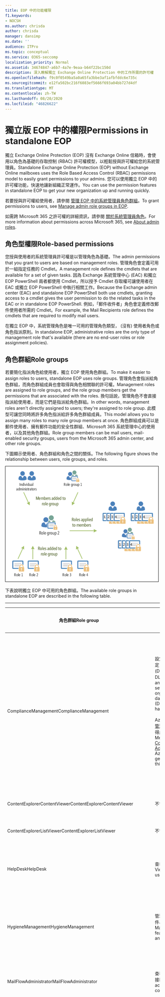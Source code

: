 ```yaml
---
title: EOP 中的功能權限
f1.keywords:
- NOCSH
ms.author: chrisda
author: chrisda
manager: dansimp
ms.date: ''
audience: ITPro
ms.topic: conceptual
ms.service: O365-seccomp
localization_priority: Normal
ms.assetid: 34674847-a6b7-4a7e-9eaa-b64f22bc150d
description: 深入瞭解獨立 Exchange Online Protection 中的工作所需的許可權
ms.openlocfilehash: f9c0f0549ba5a0a65fa3bbe3af1afbfddc6e735c
ms.sourcegitcommit: e12fa502bc216f6083ef5666f693a04bb727d4df
ms.translationtype: MT
ms.contentlocale: zh-TW
ms.lasthandoff: 08/20/2020
ms.locfileid: "46826622"
---
```

# <a name="permissions-in-standalone-eop"></a><span data-ttu-id="5844b-103">獨立版 EOP 中的權限</span><span class="sxs-lookup"><span data-stu-id="5844b-103">Permissions in standalone EOP</span></span>

<span data-ttu-id="5844b-104">獨立 Exchange Online Protection (EOP) 沒有 Exchange Online 信箱時，會使用以角色為基礎的存取控制 (RBAC) 許可權模型，以輕鬆授與許可權給您的系統管理員。</span><span class="sxs-lookup"><span data-stu-id="5844b-104">Standalone Exchange Online Protection (EOP) without Exchange Online mailboxes uses the Role Based Access Control (RBAC) permissions model to easily grant permissions to your admins.</span></span> <span data-ttu-id="5844b-105">您可以使用獨立 EOP 中的許可權功能，快速地讓新組織正常運作。</span><span class="sxs-lookup"><span data-stu-id="5844b-105">You can use the permission features in standalone EOP to get your new organization up and running quickly.</span></span>

<span data-ttu-id="5844b-106">若要授與許可權給使用者，請參閱 [管理 EOP 中的系統管理員角色群組](manage-admin-role-group-permissions-in-eop.md)。</span><span class="sxs-lookup"><span data-stu-id="5844b-106">To grant permissions to users, see [Manage admin role groups in EOP](manage-admin-role-group-permissions-in-eop.md).</span></span>

<span data-ttu-id="5844b-107">如需跨 Microsoft 365 之許可權的詳細資訊，請參閱 [關於系統管理員角色](https://docs.microsoft.com/microsoft-365/admin/add-users/about-admin-roles)。</span><span class="sxs-lookup"><span data-stu-id="5844b-107">For more information about permissions across Microsoft 365, see [About admin roles](https://docs.microsoft.com/microsoft-365/admin/add-users/about-admin-roles).</span></span>

## <a name="role-based-permissions"></a><span data-ttu-id="5844b-108">角色型權限</span><span class="sxs-lookup"><span data-stu-id="5844b-108">Role-based permissions</span></span>

<span data-ttu-id="5844b-109">您授與使用者的系統管理員許可權是以管理角色為基礎。</span><span class="sxs-lookup"><span data-stu-id="5844b-109">The admin permissions that you grant to users are based on management roles.</span></span> <span data-ttu-id="5844b-110">管理角色會定義可用於一組指定任務的 Cmdlet。</span><span class="sxs-lookup"><span data-stu-id="5844b-110">A management role defines the cmdlets that are available for a set of given tasks.</span></span> <span data-ttu-id="5844b-111">因為 Exchange 系統管理中心 (EAC) 和獨立 EOP PowerShell 兩者都使用 Cmdlet，所以授予 Cmdlet 存取權可讓使用者在 EAC 或獨立 EOP PowerShell 中執行相關工作。</span><span class="sxs-lookup"><span data-stu-id="5844b-111">Because the Exchange admin center (EAC) and standalone EOP PowerShell both use cmdlets, granting access to a cmdlet gives the user permission to do the related tasks in the EAC or in standalone EOP PowerShell.</span></span> <span data-ttu-id="5844b-112">例如，「郵件收件者」角色會定義修改郵件使用者所需的 Cmdlet。</span><span class="sxs-lookup"><span data-stu-id="5844b-112">For example, the Mail Recipients role defines the cmdlets that are required to modify mail users.</span></span>

<span data-ttu-id="5844b-113">在獨立 EOP 中，系統管理角色是唯一可用的管理角色類型， (沒有) 使用者角色或角色指派原則。</span><span class="sxs-lookup"><span data-stu-id="5844b-113">In standalone EOP, administrative roles are the only type of management role that's available (there are no end-user roles or role assignment policies).</span></span>

## <a name="role-groups"></a><span data-ttu-id="5844b-114">角色群組</span><span class="sxs-lookup"><span data-stu-id="5844b-114">Role groups</span></span>

<span data-ttu-id="5844b-115">若要簡化指派角色給使用者，獨立 EOP 使用角色群組。</span><span class="sxs-lookup"><span data-stu-id="5844b-115">To make it easier to assign roles to users, standalone EOP uses role groups.</span></span> <span data-ttu-id="5844b-116">管理角色會指派給角色群組，而角色群組成員也會取得與角色相關聯的許可權。</span><span class="sxs-lookup"><span data-stu-id="5844b-116">Management roles are assigned to role groups, and the role group members get the permissions that are associated with the roles.</span></span> <span data-ttu-id="5844b-117">換句話說，管理角色不會直接指派給使用者，而是它們是指派給角色群組。</span><span class="sxs-lookup"><span data-stu-id="5844b-117">In other words, management roles aren't directly assigned to users; they're assigned to role group.</span></span> <span data-ttu-id="5844b-118">此模型可讓您同時將許多角色指派給許多角色群組成員。</span><span class="sxs-lookup"><span data-stu-id="5844b-118">This model allows you to assign many roles to many role group members at once.</span></span> <span data-ttu-id="5844b-119">角色群組成員可以是郵件使用者、擁有郵件功能的安全性群組、Microsoft 365 系統管理中心的使用者，以及其他角色群組。</span><span class="sxs-lookup"><span data-stu-id="5844b-119">Role group members can be mail users, mail-enabled security groups, users from the Microsoft 365 admin center, and other role groups.</span></span>

<span data-ttu-id="5844b-120">下圖顯示使用者、角色群組和角色之間的關係。</span><span class="sxs-lookup"><span data-stu-id="5844b-120">The following figure shows the relationship between users, role groups, and roles.</span></span>

![角色、角色群組和成員關係](../../media/ITPro_Security_RBAC_EXO_SimplifiedRoleGroupRelationship.png)

<span data-ttu-id="5844b-122">下表說明獨立 EOP 中可用的角色群組。</span><span class="sxs-lookup"><span data-stu-id="5844b-122">The available role groups in standalone EOP are described in the following table.</span></span>

****

|<span data-ttu-id="5844b-123">角色群組</span><span class="sxs-lookup"><span data-stu-id="5844b-123">Role group</span></span>|<span data-ttu-id="5844b-124">描述</span><span class="sxs-lookup"><span data-stu-id="5844b-124">Description</span></span>|<span data-ttu-id="5844b-125">已指派預設角色</span><span class="sxs-lookup"><span data-stu-id="5844b-125">Default roles assigned</span></span>|
|---|---|---|
|<span data-ttu-id="5844b-126">ComplianceManagement</span><span class="sxs-lookup"><span data-stu-id="5844b-126">ComplianceManagement</span></span>|<span data-ttu-id="5844b-127">設定及管理組織內的規範設定，包括資料遺失防護 (DLP) （如果您的訂閱具有 DLP 功能）。</span><span class="sxs-lookup"><span data-stu-id="5844b-127">Configure and manage compliance settings within the organization, including data loss prevention (DLP) if your subscription has DLP capabilities.</span></span> <br/><br/> <span data-ttu-id="5844b-128">Azure AD 中的 [合規性系統管理員](https://docs.microsoft.com/azure/active-directory/users-groups-roles/directory-assign-admin-roles#compliance-administrator) 角色成員會自動取得此角色群組的許可權。</span><span class="sxs-lookup"><span data-stu-id="5844b-128">Members of the [Compliance Administrator](https://docs.microsoft.com/azure/active-directory/users-groups-roles/directory-assign-admin-roles#compliance-administrator) role in Azure AD automatically get the permissions of this role group.</span></span>|<span data-ttu-id="5844b-129">稽核記錄</span><span class="sxs-lookup"><span data-stu-id="5844b-129">Audit Logs</span></span> <br/><br/> <span data-ttu-id="5844b-130">合規性管理</span><span class="sxs-lookup"><span data-stu-id="5844b-130">Compliance Administration</span></span> <br/><br/> <span data-ttu-id="5844b-131">資訊版權管理</span><span class="sxs-lookup"><span data-stu-id="5844b-131">Information Rights Management</span></span> <br/><br/> <span data-ttu-id="5844b-132">保留管理</span><span class="sxs-lookup"><span data-stu-id="5844b-132">Retention Management</span></span> <br/><br/> <span data-ttu-id="5844b-133">僅限檢視稽核記錄</span><span class="sxs-lookup"><span data-stu-id="5844b-133">View-Only Audit Logs</span></span> <br/><br/> <span data-ttu-id="5844b-134">僅限檢視組態</span><span class="sxs-lookup"><span data-stu-id="5844b-134">View-Only Configuration</span></span> <br/><br/> <span data-ttu-id="5844b-135">僅限檢視收件者</span><span class="sxs-lookup"><span data-stu-id="5844b-135">View-Only Recipients</span></span>|
|<span data-ttu-id="5844b-136">ContentExplorerContentViewer</span><span class="sxs-lookup"><span data-stu-id="5844b-136">ContentExplorerContentViewer</span></span>|<span data-ttu-id="5844b-137">不會使用。</span><span class="sxs-lookup"><span data-stu-id="5844b-137">Not used.</span></span>|<span data-ttu-id="5844b-138">資料分類內容檢視器</span><span class="sxs-lookup"><span data-stu-id="5844b-138">Data Classification Content Viewer</span></span>|
|<span data-ttu-id="5844b-139">ContentExplorerListViewer</span><span class="sxs-lookup"><span data-stu-id="5844b-139">ContentExplorerListViewer</span></span>|<span data-ttu-id="5844b-140">不會使用。</span><span class="sxs-lookup"><span data-stu-id="5844b-140">Not used.</span></span>|<span data-ttu-id="5844b-141">資料分類清單檢視器</span><span class="sxs-lookup"><span data-stu-id="5844b-141">Data Classification List Viewer</span></span>|
|<span data-ttu-id="5844b-142">HelpDesk</span><span class="sxs-lookup"><span data-stu-id="5844b-142">HelpDesk</span></span>|<span data-ttu-id="5844b-143">查看和管理郵件使用者。</span><span class="sxs-lookup"><span data-stu-id="5844b-143">View and manage mail users.</span></span>|<span data-ttu-id="5844b-144">重設密碼</span><span class="sxs-lookup"><span data-stu-id="5844b-144">Reset Password</span></span> <br/><br/> <span data-ttu-id="5844b-145">使用者選項</span><span class="sxs-lookup"><span data-stu-id="5844b-145">User Options</span></span> <br/><br/> <span data-ttu-id="5844b-146">僅限檢視收件者</span><span class="sxs-lookup"><span data-stu-id="5844b-146">View-Only Recipients</span></span>|
|<span data-ttu-id="5844b-147">HygieneManagement</span><span class="sxs-lookup"><span data-stu-id="5844b-147">HygieneManagement</span></span>|<span data-ttu-id="5844b-148">管理保護功能 (反垃圾郵件、反惡意程式碼等 ) 。</span><span class="sxs-lookup"><span data-stu-id="5844b-148">Manage protection features (anti-spam, anti-malware, etc.).</span></span>|<span data-ttu-id="5844b-149">傳輸衛生</span><span class="sxs-lookup"><span data-stu-id="5844b-149">Transport Hygiene</span></span> <br/><br/> <span data-ttu-id="5844b-150">僅限檢視組態</span><span class="sxs-lookup"><span data-stu-id="5844b-150">View-Only Configuration</span></span> <br/><br/> <span data-ttu-id="5844b-151">僅限檢視收件者</span><span class="sxs-lookup"><span data-stu-id="5844b-151">View-Only Recipients</span></span>|
|<span data-ttu-id="5844b-152">MailFlowAdministrator</span><span class="sxs-lookup"><span data-stu-id="5844b-152">MailFlowAdministrator</span></span>|<span data-ttu-id="5844b-153">查看及管理公認的網域和連接器</span><span class="sxs-lookup"><span data-stu-id="5844b-153">View and manage accepted domains and connectors</span></span>|<span data-ttu-id="5844b-154">遠端和公認的網域</span><span class="sxs-lookup"><span data-stu-id="5844b-154">Remote and Accepted Domains</span></span> <br/><br/> <span data-ttu-id="5844b-155">僅限檢視收件者</span><span class="sxs-lookup"><span data-stu-id="5844b-155">View-Only Recipients</span></span>|
|<span data-ttu-id="5844b-156">OrganizationManagement</span><span class="sxs-lookup"><span data-stu-id="5844b-156">OrganizationManagement</span></span>|<span data-ttu-id="5844b-157">整個組織的系統管理員存取權，以及執行幾乎任何工作的功能。</span><span class="sxs-lookup"><span data-stu-id="5844b-157">Admin access to the entire organization and the ability to perform almost any task.</span></span> <br/><br/> <span data-ttu-id="5844b-158">Azure AD 中 [全域系統管理員](https://docs.microsoft.com/azure/active-directory/users-groups-roles/directory-assign-admin-roles#global-administrator--company-administrator) 角色的成員會自動取得此角色群組的許可權。</span><span class="sxs-lookup"><span data-stu-id="5844b-158">Members of the [Global Administrator](https://docs.microsoft.com/azure/active-directory/users-groups-roles/directory-assign-admin-roles#global-administrator--company-administrator) role in Azure AD automatically get the permissions of this role group.</span></span> <br/><br/> <span data-ttu-id="5844b-159">**重要**：由於 OrganizationManagement 角色群組是功能強大的角色，因此只有執行組織層級管理工作的使用者才應成為這個角色群組的成員。</span><span class="sxs-lookup"><span data-stu-id="5844b-159">**Important**: Because the OrganizationManagement role group is a powerful role, only users that perform organizational-level administrative tasks should be members of this role group.</span></span>|<span data-ttu-id="5844b-160">軟體</span><span class="sxs-lookup"><span data-stu-id="5844b-160">AntiMalware</span></span> <br/><br/> <span data-ttu-id="5844b-161">反垃圾郵件</span><span class="sxs-lookup"><span data-stu-id="5844b-161">AntiSpam</span></span> <br/><br/> <span data-ttu-id="5844b-162">稽核記錄</span><span class="sxs-lookup"><span data-stu-id="5844b-162">Audit Logs</span></span> <br/><br/> <span data-ttu-id="5844b-163">合規性系統管理員</span><span class="sxs-lookup"><span data-stu-id="5844b-163">Compliance Administrator</span></span> <br/><br/> <span data-ttu-id="5844b-164">動態通訊群組</span><span class="sxs-lookup"><span data-stu-id="5844b-164">Distribution Groups</span></span> <br/><br/> <span data-ttu-id="5844b-165">資訊版權管理</span><span class="sxs-lookup"><span data-stu-id="5844b-165">Information Rights Management</span></span> <br/><br/> <span data-ttu-id="5844b-166">建立郵件收件者</span><span class="sxs-lookup"><span data-stu-id="5844b-166">Mail Recipient Creation</span></span> <br/><br/> <span data-ttu-id="5844b-167">郵件收件者</span><span class="sxs-lookup"><span data-stu-id="5844b-167">Mail Recipients</span></span> <br/><br/> <span data-ttu-id="5844b-168">郵件追蹤</span><span class="sxs-lookup"><span data-stu-id="5844b-168">Message Tracking</span></span> <br/><br/> <span data-ttu-id="5844b-169">移轉</span><span class="sxs-lookup"><span data-stu-id="5844b-169">Migration</span></span> <br/><br/> <span data-ttu-id="5844b-170">組織用戶端存取</span><span class="sxs-lookup"><span data-stu-id="5844b-170">Organization Client Access</span></span> <br/><br/> <span data-ttu-id="5844b-171">組織組態</span><span class="sxs-lookup"><span data-stu-id="5844b-171">Organization Configuration</span></span> <br/><br/> <span data-ttu-id="5844b-172">組織傳輸設定</span><span class="sxs-lookup"><span data-stu-id="5844b-172">Organization Transport Settings</span></span> <br/><br/> <span data-ttu-id="5844b-173">隔離</span><span class="sxs-lookup"><span data-stu-id="5844b-173">Quarantine</span></span> <br/><br/> <span data-ttu-id="5844b-174">收件者原則</span><span class="sxs-lookup"><span data-stu-id="5844b-174">Recipient Policies</span></span> <br/><br/> <span data-ttu-id="5844b-175">遠端和公認的網域</span><span class="sxs-lookup"><span data-stu-id="5844b-175">Remote and Accepted Domains</span></span> <br/><br/> <span data-ttu-id="5844b-176">重設密碼</span><span class="sxs-lookup"><span data-stu-id="5844b-176">Reset Password</span></span> <br/><br/> <span data-ttu-id="5844b-177">保留管理</span><span class="sxs-lookup"><span data-stu-id="5844b-177">Retention Management</span></span> <br/><br/> <span data-ttu-id="5844b-178">角色管理</span><span class="sxs-lookup"><span data-stu-id="5844b-178">Role Management</span></span> <br/><br/> <span data-ttu-id="5844b-179">安全性系統管理員</span><span class="sxs-lookup"><span data-stu-id="5844b-179">Security Administrator</span></span> <br/><br/> <span data-ttu-id="5844b-180">安全性群組建立和成員資格</span><span class="sxs-lookup"><span data-stu-id="5844b-180">Security Group Creation and Membership</span></span> <br/><br/> <span data-ttu-id="5844b-181">安全性讀取者</span><span class="sxs-lookup"><span data-stu-id="5844b-181">Security Reader</span></span> <br/><br/> <span data-ttu-id="5844b-182">敏感度標籤系統管理員</span><span class="sxs-lookup"><span data-stu-id="5844b-182">Sensitivity Label Administrator</span></span> <br/><br/> <span data-ttu-id="5844b-183">監督</span><span class="sxs-lookup"><span data-stu-id="5844b-183">Supervision</span></span> <br/><br/> <span data-ttu-id="5844b-184">傳輸衛生</span><span class="sxs-lookup"><span data-stu-id="5844b-184">Transport Hygiene</span></span> <br/><br/> <span data-ttu-id="5844b-185">傳輸規則</span><span class="sxs-lookup"><span data-stu-id="5844b-185">Transport Rules</span></span> <br/><br/> <span data-ttu-id="5844b-186">使用者選項</span><span class="sxs-lookup"><span data-stu-id="5844b-186">User Options</span></span> <br/><br/> <span data-ttu-id="5844b-187">View-Only 反惡意程式碼</span><span class="sxs-lookup"><span data-stu-id="5844b-187">View-Only AntiMalware</span></span> <br/><br/> <span data-ttu-id="5844b-188">View-Only 反垃圾郵件</span><span class="sxs-lookup"><span data-stu-id="5844b-188">View-Only AntiSpam</span></span> <br/><br/> <span data-ttu-id="5844b-189">僅限檢視稽核記錄</span><span class="sxs-lookup"><span data-stu-id="5844b-189">View-Only Audit Logs</span></span> <br/><br/> <span data-ttu-id="5844b-190">僅限檢視組態</span><span class="sxs-lookup"><span data-stu-id="5844b-190">View-Only Configuration</span></span> <br/><br/> <span data-ttu-id="5844b-191">View-Only 隔離</span><span class="sxs-lookup"><span data-stu-id="5844b-191">View-Only Quarantine</span></span> <br/><br/> <span data-ttu-id="5844b-192">僅限檢視收件者</span><span class="sxs-lookup"><span data-stu-id="5844b-192">View-Only Recipients</span></span> <br/><br/> <span data-ttu-id="5844b-193">View-Only 威脅情報</span><span class="sxs-lookup"><span data-stu-id="5844b-193">View-Only Threat Intelligence</span></span>|
|<span data-ttu-id="5844b-194">QuarantineAdministrator</span><span class="sxs-lookup"><span data-stu-id="5844b-194">QuarantineAdministrator</span></span>|<span data-ttu-id="5844b-195">管理所有收件者的隔離郵件。</span><span class="sxs-lookup"><span data-stu-id="5844b-195">Manage quarantined messages for all recipients.</span></span>|<span data-ttu-id="5844b-196">隔離</span><span class="sxs-lookup"><span data-stu-id="5844b-196">Quarantine</span></span>|
|<span data-ttu-id="5844b-197">RecipientManagement</span><span class="sxs-lookup"><span data-stu-id="5844b-197">RecipientManagement</span></span>|<span data-ttu-id="5844b-198">建立、管理及移除組織中的收件者物件。</span><span class="sxs-lookup"><span data-stu-id="5844b-198">Create, manage, and remove recipient objects in the organization.</span></span>|<span data-ttu-id="5844b-199">動態通訊群組</span><span class="sxs-lookup"><span data-stu-id="5844b-199">Distribution Groups</span></span> <br/><br/> <span data-ttu-id="5844b-200">建立郵件收件者</span><span class="sxs-lookup"><span data-stu-id="5844b-200">Mail Recipient Creation</span></span> <br/><br/> <span data-ttu-id="5844b-201">郵件收件者</span><span class="sxs-lookup"><span data-stu-id="5844b-201">Mail Recipients</span></span> <br/><br/> <span data-ttu-id="5844b-202">郵件追蹤</span><span class="sxs-lookup"><span data-stu-id="5844b-202">Message Tracking</span></span> <br/><br/> <span data-ttu-id="5844b-203">移轉</span><span class="sxs-lookup"><span data-stu-id="5844b-203">Migration</span></span> <br/><br/> <span data-ttu-id="5844b-204">收件者原則</span><span class="sxs-lookup"><span data-stu-id="5844b-204">Recipient Policies</span></span> <br/><br/> <span data-ttu-id="5844b-205">重設密碼</span><span class="sxs-lookup"><span data-stu-id="5844b-205">Reset Password</span></span>|
|<span data-ttu-id="5844b-206">RecordsManagement</span><span class="sxs-lookup"><span data-stu-id="5844b-206">RecordsManagement</span></span>|<span data-ttu-id="5844b-207">設定符合性功能，例如保留原則標記、郵件分類和郵件流程規則 (也稱為傳輸規則) 。</span><span class="sxs-lookup"><span data-stu-id="5844b-207">Configure compliance features, such as retention policy tags, message classifications, and mail flow rules (also known as transport rules).</span></span>|<span data-ttu-id="5844b-208">郵件追蹤</span><span class="sxs-lookup"><span data-stu-id="5844b-208">Message Tracking</span></span> <br/><br/> <span data-ttu-id="5844b-209">保留管理</span><span class="sxs-lookup"><span data-stu-id="5844b-209">Retention Management</span></span> <br/><br/> <span data-ttu-id="5844b-210">傳輸規則</span><span class="sxs-lookup"><span data-stu-id="5844b-210">Transport Rules</span></span>|
|<span data-ttu-id="5844b-211">SecurityAdministrator</span><span class="sxs-lookup"><span data-stu-id="5844b-211">SecurityAdministrator</span></span>|<span data-ttu-id="5844b-212">設定組織中的所有保護方面 (反垃圾郵件、反惡意程式碼、反欺騙、隔離等等 ) 。</span><span class="sxs-lookup"><span data-stu-id="5844b-212">Configure all aspects of protection in the organization (anti-spam, anti-malware, anti-spoofing, quarantine, etc.).</span></span> <br/><br/> <span data-ttu-id="5844b-213">Azure AD 中的 [安全性系統管理員](https://docs.microsoft.com/azure/active-directory/users-groups-roles/directory-assign-admin-roles#security-administrator) 角色成員會自動取得此角色群組的許可權。</span><span class="sxs-lookup"><span data-stu-id="5844b-213">Members of the [Security Administrator](https://docs.microsoft.com/azure/active-directory/users-groups-roles/directory-assign-admin-roles#security-administrator) role in Azure AD automatically get the permissions of this role group.</span></span>|<span data-ttu-id="5844b-214">軟體</span><span class="sxs-lookup"><span data-stu-id="5844b-214">AntiMalware</span></span> <br/><br/> <span data-ttu-id="5844b-215">反垃圾郵件</span><span class="sxs-lookup"><span data-stu-id="5844b-215">AntiSpam</span></span> <br/><br/> <span data-ttu-id="5844b-216">稽核記錄</span><span class="sxs-lookup"><span data-stu-id="5844b-216">Audit Logs</span></span> <br/><br/> <span data-ttu-id="5844b-217">隔離</span><span class="sxs-lookup"><span data-stu-id="5844b-217">Quarantine</span></span> <br/><br/> <span data-ttu-id="5844b-218">安全性系統管理員</span><span class="sxs-lookup"><span data-stu-id="5844b-218">Security Administrator</span></span> <br/><br/> <span data-ttu-id="5844b-219">敏感度標籤系統管理員</span><span class="sxs-lookup"><span data-stu-id="5844b-219">Sensitivity Label Administrator</span></span> <br/><br/> <span data-ttu-id="5844b-220">View-Only 反惡意程式碼</span><span class="sxs-lookup"><span data-stu-id="5844b-220">View-Only AntiMalware</span></span> <br/><br/> <span data-ttu-id="5844b-221">View-Only 反垃圾郵件</span><span class="sxs-lookup"><span data-stu-id="5844b-221">View-Only AntiSpam</span></span> <br/><br/> <span data-ttu-id="5844b-222">僅限檢視稽核記錄</span><span class="sxs-lookup"><span data-stu-id="5844b-222">View-Only Audit Logs</span></span> <br/><br/> <span data-ttu-id="5844b-223">View-Only 隔離</span><span class="sxs-lookup"><span data-stu-id="5844b-223">View-Only Quarantine</span></span> <br/><br/> <span data-ttu-id="5844b-224">View-Only 威脅情報</span><span class="sxs-lookup"><span data-stu-id="5844b-224">View-Only Threat Intelligence</span></span>|
|<span data-ttu-id="5844b-225">SecurityReader</span><span class="sxs-lookup"><span data-stu-id="5844b-225">SecurityReader</span></span>|<span data-ttu-id="5844b-226">僅可供查看組織中的所有保護方面 (反垃圾郵件、反惡意程式碼、反欺騙、隔離等 ) 的存取權。</span><span class="sxs-lookup"><span data-stu-id="5844b-226">View-only access to all aspects of protection in the organization (anti-spam, anti-malware, anti-spoofing, quarantine, etc.).</span></span> <br/><br/> <span data-ttu-id="5844b-227">Azure AD 中的 [安全性讀者](https://docs.microsoft.com/azure/active-directory/users-groups-roles/directory-assign-admin-roles#security-reader) 角色成員會自動取得此角色群組的許可權。</span><span class="sxs-lookup"><span data-stu-id="5844b-227">Members of the [Security Reader](https://docs.microsoft.com/azure/active-directory/users-groups-roles/directory-assign-admin-roles#security-reader) role in Azure AD automatically get the permissions of this role group.</span></span>|<span data-ttu-id="5844b-228">安全性讀取者</span><span class="sxs-lookup"><span data-stu-id="5844b-228">Security Reader</span></span> <br/><br/> <span data-ttu-id="5844b-229">View-Only 反惡意程式碼</span><span class="sxs-lookup"><span data-stu-id="5844b-229">View-Only AntiMalware</span></span> <br/><br/> <span data-ttu-id="5844b-230">View-Only 反垃圾郵件</span><span class="sxs-lookup"><span data-stu-id="5844b-230">View-Only AntiSpam</span></span> <br/><br/> <span data-ttu-id="5844b-231">View-Only 隔離</span><span class="sxs-lookup"><span data-stu-id="5844b-231">View-Only Quarantine</span></span> <br/><br/> <span data-ttu-id="5844b-232">View-Only 威脅情報</span><span class="sxs-lookup"><span data-stu-id="5844b-232">View-Only Threat Intelligence</span></span>|
|<span data-ttu-id="5844b-233">TenantAdmins</span><span class="sxs-lookup"><span data-stu-id="5844b-233">TenantAdmins</span></span>|<span data-ttu-id="5844b-234">這個角色群組中的成員資格能跨服務同步，且為集中管理的。</span><span class="sxs-lookup"><span data-stu-id="5844b-234">Membership in this role group is synchronized across services and managed centrally.</span></span> <span data-ttu-id="5844b-235">根據預設，此角色群組不會被指派任何角色。</span><span class="sxs-lookup"><span data-stu-id="5844b-235">By default, this role group is not assigned any roles.</span></span> <span data-ttu-id="5844b-236">不過，它會是「組織管理」角色群組的成員，並會繼承這些許可權。</span><span class="sxs-lookup"><span data-stu-id="5844b-236">However, it will be a member of the Organization Management role group and will inherit those permissions.</span></span>|<span data-ttu-id="5844b-237">無</span><span class="sxs-lookup"><span data-stu-id="5844b-237">none</span></span>|
|<span data-ttu-id="5844b-238">ViewOnlyOrganizationManagement</span><span class="sxs-lookup"><span data-stu-id="5844b-238">ViewOnlyOrganizationManagement</span></span>|<span data-ttu-id="5844b-239">查看組織中的收件者、保護和設定物件及其屬性。</span><span class="sxs-lookup"><span data-stu-id="5844b-239">View recipient, protection, and configuration objects and their properties in the organization.</span></span>|<span data-ttu-id="5844b-240">合規性系統管理員</span><span class="sxs-lookup"><span data-stu-id="5844b-240">Compliance Administrator</span></span> <br/><br/> <span data-ttu-id="5844b-241">安全性系統管理員</span><span class="sxs-lookup"><span data-stu-id="5844b-241">Security Administrator</span></span> <br/><br/> <span data-ttu-id="5844b-242">安全性讀取者</span><span class="sxs-lookup"><span data-stu-id="5844b-242">Security Reader</span></span> <br/><br/> <span data-ttu-id="5844b-243">敏感度標籤系統管理員</span><span class="sxs-lookup"><span data-stu-id="5844b-243">Sensitivity Label Administrator</span></span> <br/><br/> <span data-ttu-id="5844b-244">僅限檢視組態</span><span class="sxs-lookup"><span data-stu-id="5844b-244">View-Only Configuration</span></span> <br/><br/> <span data-ttu-id="5844b-245">僅限檢視收件者</span><span class="sxs-lookup"><span data-stu-id="5844b-245">View-Only Recipients</span></span>|
|

<span data-ttu-id="5844b-246">如果您在只有少數系統管理員的小型組織中工作，您可能只需要將這些使用者新增至組織管理角色群組，而且您可能永遠不需要使用其他角色群組。</span><span class="sxs-lookup"><span data-stu-id="5844b-246">If you work in a small organization that has only a few admins, you might need to add those users to the Organization Management role group only, and you may never need to use the other role groups.</span></span> <span data-ttu-id="5844b-247">如果您在較大的組織中工作，則可能會有管理員執行特定工作，例如收件者設定。</span><span class="sxs-lookup"><span data-stu-id="5844b-247">If you work in a larger organization, you might have admins who perform specific tasks, such as recipient configuration.</span></span> <span data-ttu-id="5844b-248">在這種情況下，您可能會將一個系統管理員新增至 [收件者管理] 角色群組，並將另一個系統管理員新增至組織管理角色群組。</span><span class="sxs-lookup"><span data-stu-id="5844b-248">In those cases, you might add one admin to the Recipient Management role group, and another admin to the Organization Management role group.</span></span> <span data-ttu-id="5844b-249">這些系統管理員可以管理其特定區域，但不會有管理其不負責之區域的許可權。</span><span class="sxs-lookup"><span data-stu-id="5844b-249">Those admins can then manage their specific areas, but they won't have permissions to manage areas they're not responsible for.</span></span>

<span data-ttu-id="5844b-250">如果 Exchange Online 中的內建角色群組與您的系統管理員職責不符，您可以建立角色群組並新增角色到這些群組。</span><span class="sxs-lookup"><span data-stu-id="5844b-250">If the built-in role groups in Exchange Online don't match the job function of your administrators, you can create role groups and add roles to them.</span></span> <span data-ttu-id="5844b-251">如需詳細資訊，請參閱 [Manage role groups in 獨立 EOP](manage-admin-role-group-permissions-in-eop.md)。</span><span class="sxs-lookup"><span data-stu-id="5844b-251">For more information, see [Manage role groups in standalone EOP](manage-admin-role-group-permissions-in-eop.md).</span></span>

## <a name="roles"></a><span data-ttu-id="5844b-252">角色</span><span class="sxs-lookup"><span data-stu-id="5844b-252">Roles</span></span>

<span data-ttu-id="5844b-253">下表說明獨立 EOP 中可用的內建角色。</span><span class="sxs-lookup"><span data-stu-id="5844b-253">The built-in roles that are available in standalone EOP are described in the following table.</span></span>

****

|<span data-ttu-id="5844b-254">Role \* \*</span><span class="sxs-lookup"><span data-stu-id="5844b-254">Role\*\*</span></span>|<span data-ttu-id="5844b-255">描述</span><span class="sxs-lookup"><span data-stu-id="5844b-255">Description</span></span>|<span data-ttu-id="5844b-256">預設角色群組指派</span><span class="sxs-lookup"><span data-stu-id="5844b-256">Default role group assignments</span></span>|
|---|---|---|
|<span data-ttu-id="5844b-257">軟體</span><span class="sxs-lookup"><span data-stu-id="5844b-257">AntiMalware</span></span>|<span data-ttu-id="5844b-258">查看及修改反惡意程式碼功能的設定和報告。</span><span class="sxs-lookup"><span data-stu-id="5844b-258">View and modify the configuration and reports for anti-malware features.</span></span>|<span data-ttu-id="5844b-259">OrganizationManagement</span><span class="sxs-lookup"><span data-stu-id="5844b-259">OrganizationManagement</span></span> <br/><br/> <span data-ttu-id="5844b-260">SecurityAdministrator</span><span class="sxs-lookup"><span data-stu-id="5844b-260">SecurityAdministrator</span></span>|
|<span data-ttu-id="5844b-261">反垃圾郵件</span><span class="sxs-lookup"><span data-stu-id="5844b-261">AntiSpam</span></span>|<span data-ttu-id="5844b-262">查看及修改反垃圾郵件功能的設定和報告。</span><span class="sxs-lookup"><span data-stu-id="5844b-262">View and modify the configuration and reports for anti-spam features.</span></span>|<span data-ttu-id="5844b-263">OrganizationManagement</span><span class="sxs-lookup"><span data-stu-id="5844b-263">OrganizationManagement</span></span> <br/><br/> <span data-ttu-id="5844b-264">SecurityAdministrator</span><span class="sxs-lookup"><span data-stu-id="5844b-264">SecurityAdministrator</span></span>|
|<span data-ttu-id="5844b-265">稽核記錄</span><span class="sxs-lookup"><span data-stu-id="5844b-265">Audit Logs</span></span>|<span data-ttu-id="5844b-266">搜尋系統管理員的審計記錄檔，然後查看結果。</span><span class="sxs-lookup"><span data-stu-id="5844b-266">Search the administrator audit log and view the results.</span></span>|<span data-ttu-id="5844b-267">ComplianceManagement</span><span class="sxs-lookup"><span data-stu-id="5844b-267">ComplianceManagement</span></span> <br/><br/> <span data-ttu-id="5844b-268">OrganizationManagement</span><span class="sxs-lookup"><span data-stu-id="5844b-268">OrganizationManagement</span></span> <br/><br/> <span data-ttu-id="5844b-269">SecurityAdministrator</span><span class="sxs-lookup"><span data-stu-id="5844b-269">SecurityAdministrator</span></span>|
|<span data-ttu-id="5844b-270">合規性管理員<sup>\*</sup></span><span class="sxs-lookup"><span data-stu-id="5844b-270">Compliance Administrator<sup>\*</sup></span></span>||<span data-ttu-id="5844b-271">ComplianceManagement</span><span class="sxs-lookup"><span data-stu-id="5844b-271">ComplianceManagement</span></span> <br/><br/> <span data-ttu-id="5844b-272">OrganizationManagement</span><span class="sxs-lookup"><span data-stu-id="5844b-272">OrganizationManagement</span></span> <br/><br/> <span data-ttu-id="5844b-273">ViewOnlyOrganizationManagement</span><span class="sxs-lookup"><span data-stu-id="5844b-273">ViewOnlyOrganizationManagement</span></span>|
|<span data-ttu-id="5844b-274">資料分類內容檢視器<sup>\*</sup></span><span class="sxs-lookup"><span data-stu-id="5844b-274">Data Classification Content Viewer<sup>\*</sup></span></span>||<span data-ttu-id="5844b-275">ContentExplorerContentViewer</span><span class="sxs-lookup"><span data-stu-id="5844b-275">ContentExplorerContentViewer</span></span>|
|<span data-ttu-id="5844b-276">資料分類清單檢視器<sup>\*</sup></span><span class="sxs-lookup"><span data-stu-id="5844b-276">Data Classification List Viewer<sup>\*</sup></span></span>||
|<span data-ttu-id="5844b-277">動態通訊群組</span><span class="sxs-lookup"><span data-stu-id="5844b-277">Distribution Groups</span></span>|<span data-ttu-id="5844b-278">建立及管理所有通訊群組、擁有郵件功能的安全性群組和成員。</span><span class="sxs-lookup"><span data-stu-id="5844b-278">Create and manage all distribution groups, mail-enabled security groups, and members.</span></span>|<span data-ttu-id="5844b-279">OrganizationManagement</span><span class="sxs-lookup"><span data-stu-id="5844b-279">OrganizationManagement</span></span> <br/><br/> <span data-ttu-id="5844b-280">RecipientManagement</span><span class="sxs-lookup"><span data-stu-id="5844b-280">RecipientManagement</span></span>|
|<span data-ttu-id="5844b-281">資訊版權管理<sup>\*</sup></span><span class="sxs-lookup"><span data-stu-id="5844b-281">Information Rights Management<sup>\*</sup></span></span>||<span data-ttu-id="5844b-282">ComplianceManagement</span><span class="sxs-lookup"><span data-stu-id="5844b-282">ComplianceManagement</span></span> <br/><br/> <span data-ttu-id="5844b-283">OrganizationManagement</span><span class="sxs-lookup"><span data-stu-id="5844b-283">OrganizationManagement</span></span>|
|<span data-ttu-id="5844b-284">建立郵件收件者</span><span class="sxs-lookup"><span data-stu-id="5844b-284">Mail Recipient Creation</span></span>|<span data-ttu-id="5844b-285">建立及移除郵件使用者。</span><span class="sxs-lookup"><span data-stu-id="5844b-285">Create and remove mail users.</span></span>|<span data-ttu-id="5844b-286">OrganizationManagement</span><span class="sxs-lookup"><span data-stu-id="5844b-286">OrganizationManagement</span></span> <br/><br/> <span data-ttu-id="5844b-287">RecipientManagement</span><span class="sxs-lookup"><span data-stu-id="5844b-287">RecipientManagement</span></span>|
|<span data-ttu-id="5844b-288">郵件收件者</span><span class="sxs-lookup"><span data-stu-id="5844b-288">Mail Recipients</span></span>|<span data-ttu-id="5844b-289">修改現有的郵件使用者。</span><span class="sxs-lookup"><span data-stu-id="5844b-289">Modify existing mail users.</span></span>|<span data-ttu-id="5844b-290">OrganizationManagement</span><span class="sxs-lookup"><span data-stu-id="5844b-290">OrganizationManagement</span></span> <br/><br/> <span data-ttu-id="5844b-291">RecipientManagement</span><span class="sxs-lookup"><span data-stu-id="5844b-291">RecipientManagement</span></span>|
|<span data-ttu-id="5844b-292">郵件追蹤<sup>\*</sup></span><span class="sxs-lookup"><span data-stu-id="5844b-292">Message Tracking<sup>\*</sup></span></span>||<span data-ttu-id="5844b-293">OrganizationManagement</span><span class="sxs-lookup"><span data-stu-id="5844b-293">OrganizationManagement</span></span> <br/><br/> <span data-ttu-id="5844b-294">RecipientManagement</span><span class="sxs-lookup"><span data-stu-id="5844b-294">RecipientManagement</span></span> <br/><br/> <span data-ttu-id="5844b-295">記錄管理</span><span class="sxs-lookup"><span data-stu-id="5844b-295">Records Management</span></span>|
|<span data-ttu-id="5844b-296">遷移<sup>\*</sup></span><span class="sxs-lookup"><span data-stu-id="5844b-296">Migration<sup>\*</sup></span></span>||<span data-ttu-id="5844b-297">OrganizationManagement</span><span class="sxs-lookup"><span data-stu-id="5844b-297">OrganizationManagement</span></span> <br/><br/> <span data-ttu-id="5844b-298">RecipientManagement</span><span class="sxs-lookup"><span data-stu-id="5844b-298">RecipientManagement</span></span>|
|<span data-ttu-id="5844b-299">MyBaseOptions</span><span class="sxs-lookup"><span data-stu-id="5844b-299">MyBaseOptions</span></span>|<span data-ttu-id="5844b-300">允許使用者查看其專屬的隔離郵件。</span><span class="sxs-lookup"><span data-stu-id="5844b-300">Allows users to view their own quarantined messages.</span></span> <br/><br/> <span data-ttu-id="5844b-301">這個角色會自動指派給使用者，而且您無法手動指派。</span><span class="sxs-lookup"><span data-stu-id="5844b-301">This role is automatically assigned to users, and you can't assign it manually.</span></span>|<span data-ttu-id="5844b-302">無</span><span class="sxs-lookup"><span data-stu-id="5844b-302">none</span></span>|
|<span data-ttu-id="5844b-303">組織用戶端存取<sup>\*</sup></span><span class="sxs-lookup"><span data-stu-id="5844b-303">Organization Client Access<sup>\*</sup></span></span>||<span data-ttu-id="5844b-304">OrganizationManagement</span><span class="sxs-lookup"><span data-stu-id="5844b-304">OrganizationManagement</span></span>|
|<span data-ttu-id="5844b-305">組織組態</span><span class="sxs-lookup"><span data-stu-id="5844b-305">Organization Configuration</span></span>|<span data-ttu-id="5844b-306">檢視報告。</span><span class="sxs-lookup"><span data-stu-id="5844b-306">View reports.</span></span>|<span data-ttu-id="5844b-307">OrganizationManagement</span><span class="sxs-lookup"><span data-stu-id="5844b-307">OrganizationManagement</span></span>|
|<span data-ttu-id="5844b-308">組織傳輸設定<sup>\*</sup></span><span class="sxs-lookup"><span data-stu-id="5844b-308">Organization Transport Settings<sup>\*</sup></span></span>||<span data-ttu-id="5844b-309">OrganizationManagement</span><span class="sxs-lookup"><span data-stu-id="5844b-309">OrganizationManagement</span></span>|
|<span data-ttu-id="5844b-310">隔離</span><span class="sxs-lookup"><span data-stu-id="5844b-310">Quarantine</span></span>|<span data-ttu-id="5844b-311">管理所有收件者的所有類型的隔離郵件。</span><span class="sxs-lookup"><span data-stu-id="5844b-311">Manage all types of quarantined message for all recipients.</span></span>|<span data-ttu-id="5844b-312">OrganizationManagement</span><span class="sxs-lookup"><span data-stu-id="5844b-312">OrganizationManagement</span></span> <br/><br/> <span data-ttu-id="5844b-313">QuarantineAdministrator</span><span class="sxs-lookup"><span data-stu-id="5844b-313">QuarantineAdministrator</span></span> <br/><br/> <span data-ttu-id="5844b-314">SecurityAdministrator</span><span class="sxs-lookup"><span data-stu-id="5844b-314">SecurityAdministrator</span></span>|
|<span data-ttu-id="5844b-315">收件者原則<sup>\*</sup></span><span class="sxs-lookup"><span data-stu-id="5844b-315">Recipient Policies<sup>\*</sup></span></span>||<span data-ttu-id="5844b-316">OrganizationManagement</span><span class="sxs-lookup"><span data-stu-id="5844b-316">OrganizationManagement</span></span> <br/><br/> <span data-ttu-id="5844b-317">RecipientManagement</span><span class="sxs-lookup"><span data-stu-id="5844b-317">RecipientManagement</span></span>|
|<span data-ttu-id="5844b-318">遠端和公認的網域</span><span class="sxs-lookup"><span data-stu-id="5844b-318">Remote and Accepted Domains</span></span>|<span data-ttu-id="5844b-319">管理遠端網域、公認的網域和連接器。</span><span class="sxs-lookup"><span data-stu-id="5844b-319">Manage remote domains, accepted domains, and connectors.</span></span>|<span data-ttu-id="5844b-320">MailFlowAdministrator</span><span class="sxs-lookup"><span data-stu-id="5844b-320">MailFlowAdministrator</span></span> <br/><br/> <span data-ttu-id="5844b-321">OrganizationManagement</span><span class="sxs-lookup"><span data-stu-id="5844b-321">OrganizationManagement</span></span>|
|<span data-ttu-id="5844b-322">重設密碼<sup>\*</sup></span><span class="sxs-lookup"><span data-stu-id="5844b-322">Reset Password<sup>\*</sup></span></span>||<span data-ttu-id="5844b-323">HelpDesk</span><span class="sxs-lookup"><span data-stu-id="5844b-323">HelpDesk</span></span> <br/><br/> <span data-ttu-id="5844b-324">OrganizationManagement</span><span class="sxs-lookup"><span data-stu-id="5844b-324">OrganizationManagement</span></span> <br/><br/> <span data-ttu-id="5844b-325">RecipientManagement</span><span class="sxs-lookup"><span data-stu-id="5844b-325">RecipientManagement</span></span>|
|<span data-ttu-id="5844b-326">保留管理<sup>\*</sup></span><span class="sxs-lookup"><span data-stu-id="5844b-326">Retention Management<sup>\*</sup></span></span>||<span data-ttu-id="5844b-327">ComplianceManagement</span><span class="sxs-lookup"><span data-stu-id="5844b-327">ComplianceManagement</span></span> <br/><br/> <span data-ttu-id="5844b-328">OrganizationManagement</span><span class="sxs-lookup"><span data-stu-id="5844b-328">OrganizationManagement</span></span> <br/><br/> <span data-ttu-id="5844b-329">RecordsManagement</span><span class="sxs-lookup"><span data-stu-id="5844b-329">RecordsManagement</span></span>|
|<span data-ttu-id="5844b-330">角色管理</span><span class="sxs-lookup"><span data-stu-id="5844b-330">Role Management</span></span>|<span data-ttu-id="5844b-331">建立及管理角色群組。</span><span class="sxs-lookup"><span data-stu-id="5844b-331">Create and manage role groups.</span></span>|<span data-ttu-id="5844b-332">OrganizationManagement</span><span class="sxs-lookup"><span data-stu-id="5844b-332">OrganizationManagement</span></span>|
|<span data-ttu-id="5844b-333">安全性系統管理員</span><span class="sxs-lookup"><span data-stu-id="5844b-333">Security Administrator</span></span>|<span data-ttu-id="5844b-334">管理所有安全性和保護功能的設定和報告。</span><span class="sxs-lookup"><span data-stu-id="5844b-334">Manage the configuration and reports for all security and protection features.</span></span>|<span data-ttu-id="5844b-335">OrganizationManagement</span><span class="sxs-lookup"><span data-stu-id="5844b-335">OrganizationManagement</span></span> <br/><br/> <span data-ttu-id="5844b-336">SecurityAdministrator</span><span class="sxs-lookup"><span data-stu-id="5844b-336">SecurityAdministrator</span></span> <br/><br/> <span data-ttu-id="5844b-337">ViewOnlyOrganizationManagement</span><span class="sxs-lookup"><span data-stu-id="5844b-337">ViewOnlyOrganizationManagement</span></span>|
|<span data-ttu-id="5844b-338">安全性群組建立和成員資格</span><span class="sxs-lookup"><span data-stu-id="5844b-338">Security Group Creation and Membership</span></span>|<span data-ttu-id="5844b-339">建立和管理擁有郵件功能的安全性群組。</span><span class="sxs-lookup"><span data-stu-id="5844b-339">Create and manage mail-enabled security groups.</span></span>|<span data-ttu-id="5844b-340">OrganizationManagement</span><span class="sxs-lookup"><span data-stu-id="5844b-340">OrganizationManagement</span></span>|
|<span data-ttu-id="5844b-341">安全性讀取者</span><span class="sxs-lookup"><span data-stu-id="5844b-341">Security Reader</span></span>|<span data-ttu-id="5844b-342">查看安全性和保護功能的設定和報告。</span><span class="sxs-lookup"><span data-stu-id="5844b-342">View the configuration and reports for security and protection features.</span></span>|<span data-ttu-id="5844b-343">組織管理</span><span class="sxs-lookup"><span data-stu-id="5844b-343">Organization Management</span></span> <br/><br/> <span data-ttu-id="5844b-344">SecurityReader</span><span class="sxs-lookup"><span data-stu-id="5844b-344">SecurityReader</span></span> <br/><br/> <span data-ttu-id="5844b-345">ViewOnlyOrganizationManagement</span><span class="sxs-lookup"><span data-stu-id="5844b-345">ViewOnlyOrganizationManagement</span></span>|
|<span data-ttu-id="5844b-346">敏感度標籤管理員<sup>\*</sup></span><span class="sxs-lookup"><span data-stu-id="5844b-346">Sensitivity Label Administrator<sup>\*</sup></span></span>||<span data-ttu-id="5844b-347">OrganizationManagement</span><span class="sxs-lookup"><span data-stu-id="5844b-347">OrganizationManagement</span></span> <br/><br/> <span data-ttu-id="5844b-348">SecurityAdministrator</span><span class="sxs-lookup"><span data-stu-id="5844b-348">SecurityAdministrator</span></span> <br/><br/> <span data-ttu-id="5844b-349">ViewOnlyOrganizationManagement</span><span class="sxs-lookup"><span data-stu-id="5844b-349">ViewOnlyOrganizationManagement</span></span>|
|<span data-ttu-id="5844b-350">監督<sup>\*</sup></span><span class="sxs-lookup"><span data-stu-id="5844b-350">Supervision<sup>\*</sup></span></span>||<span data-ttu-id="5844b-351">OrganizationManagement</span><span class="sxs-lookup"><span data-stu-id="5844b-351">OrganizationManagement</span></span>|
|<span data-ttu-id="5844b-352">傳輸衛生</span><span class="sxs-lookup"><span data-stu-id="5844b-352">Transport Hygiene</span></span>|<span data-ttu-id="5844b-353">管理反惡意程式碼、反垃圾郵件功能和反欺騙功能。</span><span class="sxs-lookup"><span data-stu-id="5844b-353">Manage anti-malware, anti-spam features, and anti-spoofing features.</span></span>|<span data-ttu-id="5844b-354">HygieneManagement</span><span class="sxs-lookup"><span data-stu-id="5844b-354">HygieneManagement</span></span> <br/><br/> <span data-ttu-id="5844b-355">OrganizationManagement</span><span class="sxs-lookup"><span data-stu-id="5844b-355">OrganizationManagement</span></span>|
|<span data-ttu-id="5844b-356">傳輸規則</span><span class="sxs-lookup"><span data-stu-id="5844b-356">Transport Rules</span></span>|<span data-ttu-id="5844b-357">建立及管理郵件流程規則 (也稱為傳輸規則) 。</span><span class="sxs-lookup"><span data-stu-id="5844b-357">Create and manage mail flow rules (also known as transport rules).</span></span>|<span data-ttu-id="5844b-358">OrganizationManagement</span><span class="sxs-lookup"><span data-stu-id="5844b-358">OrganizationManagement</span></span> <br/><br/> <span data-ttu-id="5844b-359">RecordsManagement</span><span class="sxs-lookup"><span data-stu-id="5844b-359">RecordsManagement</span></span>|
|<span data-ttu-id="5844b-360">使用者選項</span><span class="sxs-lookup"><span data-stu-id="5844b-360">User Options</span></span>|<span data-ttu-id="5844b-361">修改現有的郵件使用者。</span><span class="sxs-lookup"><span data-stu-id="5844b-361">Modify existing mail users.</span></span>|<span data-ttu-id="5844b-362">HelpDesk</span><span class="sxs-lookup"><span data-stu-id="5844b-362">HelpDesk</span></span> <br/><br/> <span data-ttu-id="5844b-363">OrganizationManagement</span><span class="sxs-lookup"><span data-stu-id="5844b-363">OrganizationManagement</span></span>|
|<span data-ttu-id="5844b-364">View-Only 反惡意程式碼</span><span class="sxs-lookup"><span data-stu-id="5844b-364">View-Only AntiMalware</span></span>|<span data-ttu-id="5844b-365">查看反惡意程式碼功能的設定和報告。</span><span class="sxs-lookup"><span data-stu-id="5844b-365">View the configuration and reports for anti-malware features.</span></span>|<span data-ttu-id="5844b-366">OrganizationManagement</span><span class="sxs-lookup"><span data-stu-id="5844b-366">OrganizationManagement</span></span> <br/><br/> <span data-ttu-id="5844b-367">SecurityAdministrator</span><span class="sxs-lookup"><span data-stu-id="5844b-367">SecurityAdministrator</span></span> <br/><br/> <span data-ttu-id="5844b-368">SecurityReader</span><span class="sxs-lookup"><span data-stu-id="5844b-368">SecurityReader</span></span>|
|<span data-ttu-id="5844b-369">View-Only 反垃圾郵件</span><span class="sxs-lookup"><span data-stu-id="5844b-369">View-Only AntiSpam</span></span>|<span data-ttu-id="5844b-370">查看反垃圾郵件功能的設定和報告。</span><span class="sxs-lookup"><span data-stu-id="5844b-370">View the configuration and reports for anti-spam features.</span></span>|<span data-ttu-id="5844b-371">OrganizationManagement</span><span class="sxs-lookup"><span data-stu-id="5844b-371">OrganizationManagement</span></span> <br/><br/> <span data-ttu-id="5844b-372">SecurityAdministrator</span><span class="sxs-lookup"><span data-stu-id="5844b-372">SecurityAdministrator</span></span> <br/><br/> <span data-ttu-id="5844b-373">SecurityReader</span><span class="sxs-lookup"><span data-stu-id="5844b-373">SecurityReader</span></span>|
|<span data-ttu-id="5844b-374">僅限檢視稽核記錄</span><span class="sxs-lookup"><span data-stu-id="5844b-374">View-Only Audit Logs</span></span>|<span data-ttu-id="5844b-375">搜尋系統管理員的審計記錄檔，然後查看結果。</span><span class="sxs-lookup"><span data-stu-id="5844b-375">Search the administrator audit log and view the results.</span></span>|<span data-ttu-id="5844b-376">ComplianceManagement</span><span class="sxs-lookup"><span data-stu-id="5844b-376">ComplianceManagement</span></span> <br/><br/> <span data-ttu-id="5844b-377">OrganizationManagement</span><span class="sxs-lookup"><span data-stu-id="5844b-377">OrganizationManagement</span></span> <br/><br/> <span data-ttu-id="5844b-378">SecurityAdministrator</span><span class="sxs-lookup"><span data-stu-id="5844b-378">SecurityAdministrator</span></span>|
|<span data-ttu-id="5844b-379">僅限檢視組態</span><span class="sxs-lookup"><span data-stu-id="5844b-379">View-Only Configuration</span></span>|<span data-ttu-id="5844b-380">查看組織中的所有組織和郵件流程 (非收件者) 設定。</span><span class="sxs-lookup"><span data-stu-id="5844b-380">View all of the organization and mail flow (non-recipient) settings in the organization.</span></span>|<span data-ttu-id="5844b-381">ComplianceManagement</span><span class="sxs-lookup"><span data-stu-id="5844b-381">ComplianceManagement</span></span> <br/><br/> <span data-ttu-id="5844b-382">HygieneManagement</span><span class="sxs-lookup"><span data-stu-id="5844b-382">HygieneManagement</span></span> <br/><br/> <span data-ttu-id="5844b-383">OrganizationManagement</span><span class="sxs-lookup"><span data-stu-id="5844b-383">OrganizationManagement</span></span> <br/><br/> <span data-ttu-id="5844b-384">ViewOnlyOrganizationManagement</span><span class="sxs-lookup"><span data-stu-id="5844b-384">ViewOnlyOrganizationManagement</span></span>|
|<span data-ttu-id="5844b-385">View-Only 隔離</span><span class="sxs-lookup"><span data-stu-id="5844b-385">View-Only Quarantine</span></span>|<span data-ttu-id="5844b-386">查看所有收件者的所有隔離郵件。</span><span class="sxs-lookup"><span data-stu-id="5844b-386">View all quarantined messages for all recipients.</span></span>|<span data-ttu-id="5844b-387">OrganizationManagement</span><span class="sxs-lookup"><span data-stu-id="5844b-387">OrganizationManagement</span></span> <br/><br/> <span data-ttu-id="5844b-388">SecurityAdministrator</span><span class="sxs-lookup"><span data-stu-id="5844b-388">SecurityAdministrator</span></span> <br/><br/> <span data-ttu-id="5844b-389">SecurityReader</span><span class="sxs-lookup"><span data-stu-id="5844b-389">SecurityReader</span></span>|
|<span data-ttu-id="5844b-390">僅限檢視收件者</span><span class="sxs-lookup"><span data-stu-id="5844b-390">View-Only Recipients</span></span>|<span data-ttu-id="5844b-391">View 收件者屬性並執行郵件追蹤。</span><span class="sxs-lookup"><span data-stu-id="5844b-391">View recipient properties and run message trace.</span></span>|<span data-ttu-id="5844b-392">ComplianceManagement</span><span class="sxs-lookup"><span data-stu-id="5844b-392">ComplianceManagement</span></span> <br/><br/> <span data-ttu-id="5844b-393">HelpDesk</span><span class="sxs-lookup"><span data-stu-id="5844b-393">HelpDesk</span></span> <br/><br/> <span data-ttu-id="5844b-394">HygieneManagement</span><span class="sxs-lookup"><span data-stu-id="5844b-394">HygieneManagement</span></span> <br/><br/> <span data-ttu-id="5844b-395">MailFlowAdministrator</span><span class="sxs-lookup"><span data-stu-id="5844b-395">MailFlowAdministrator</span></span> <br/><br/>  <span data-ttu-id="5844b-396">OrganizationManagement</span><span class="sxs-lookup"><span data-stu-id="5844b-396">OrganizationManagement</span></span> <br/><br/> <span data-ttu-id="5844b-397">ViewOnlyOrganizationManagement</span><span class="sxs-lookup"><span data-stu-id="5844b-397">ViewOnlyOrganizationManagement</span></span>|
|<span data-ttu-id="5844b-398">View-Only 威脅情報<sup>\*</sup></span><span class="sxs-lookup"><span data-stu-id="5844b-398">View-Only Threat Intelligence<sup>\*</sup></span></span>||<span data-ttu-id="5844b-399">OrganizationManagement</span><span class="sxs-lookup"><span data-stu-id="5844b-399">OrganizationManagement</span></span> <br/><br/> <span data-ttu-id="5844b-400">SecurityAdministrator</span><span class="sxs-lookup"><span data-stu-id="5844b-400">SecurityAdministrator</span></span> <br/><br/> <span data-ttu-id="5844b-401">SecurityReader</span><span class="sxs-lookup"><span data-stu-id="5844b-401">SecurityReader</span></span>|
|

<span data-ttu-id="5844b-402"><sup>\*</sup> 雖然此角色可用，但在獨立 EOP 中基本上不會有任何作用。</span><span class="sxs-lookup"><span data-stu-id="5844b-402"><sup>\*</sup> Although this role is available, it basically does nothing useful in standalone EOP.</span></span>

## <a name="microsoft-365-permissions-in-standalone-eop"></a><span data-ttu-id="5844b-403">獨立 EOP 中的 Microsoft 365 許可權</span><span class="sxs-lookup"><span data-stu-id="5844b-403">Microsoft 365 permissions in standalone EOP</span></span>

<span data-ttu-id="5844b-404">當您在 Microsoft 365 系統管理中心中建立使用者時，您可以選擇是否要為使用者指派各種系統管理角色，例如全域管理員、服務管理員、密碼管理員等等。</span><span class="sxs-lookup"><span data-stu-id="5844b-404">When you create a user in the Microsoft 365 admin center, you can choose whether to assign various administrative roles, such as Global admin, Service admin, Password admin, and so on, to the user.</span></span> <span data-ttu-id="5844b-405">部分（並非所有） Microsoft 365 角色會授與使用者在 EOP 中的系統管理許可權。</span><span class="sxs-lookup"><span data-stu-id="5844b-405">Some, but not all, Microsoft 365 roles grant the user administrative permissions in EOP.</span></span>

> [!NOTE]
> <span data-ttu-id="5844b-406">您用來建立獨立 EOP 組織的帳戶會自動指派給全域系統管理員角色。</span><span class="sxs-lookup"><span data-stu-id="5844b-406">The account you used to create your standalone EOP organization is automatically assigned to the Global admin role.</span></span>

<span data-ttu-id="5844b-407">下表列出 Microsoft 365 角色和其對應的獨立 EOP 角色群組。</span><span class="sxs-lookup"><span data-stu-id="5844b-407">The following table lists the Microsoft 365 roles and the standalone EOP role groups that they correspond to.</span></span> <span data-ttu-id="5844b-408">如需這些角色的相關資訊，請參閱 [關於系統管理員角色](https://docs.microsoft.com/microsoft-365/admin/add-users/about-admin-roles)。</span><span class="sxs-lookup"><span data-stu-id="5844b-408">For more information about these roles, see [About admin roles](https://docs.microsoft.com/microsoft-365/admin/add-users/about-admin-roles).</span></span>

****

|<span data-ttu-id="5844b-409">Microsoft 365 角色</span><span class="sxs-lookup"><span data-stu-id="5844b-409">Microsoft 365 role</span></span>|<span data-ttu-id="5844b-410">EOP 角色群組</span><span class="sxs-lookup"><span data-stu-id="5844b-410">EOP role group</span></span>|
|---|---|
|<span data-ttu-id="5844b-411">Exchange 系統管理員</span><span class="sxs-lookup"><span data-stu-id="5844b-411">Exchange admin</span></span>|<span data-ttu-id="5844b-412">OrganizationManagement</span><span class="sxs-lookup"><span data-stu-id="5844b-412">OrganizationManagement</span></span>|
|<span data-ttu-id="5844b-413">全域系統管理員</span><span class="sxs-lookup"><span data-stu-id="5844b-413">Global admin</span></span>|<span data-ttu-id="5844b-414">OrganizationManagement</span><span class="sxs-lookup"><span data-stu-id="5844b-414">OrganizationManagement</span></span> <br/><br/> <span data-ttu-id="5844b-415">**附注**：全域系統管理員角色和 OrganizationManagement 角色群組會使用特殊的「公司系統管理員」角色群組進行結合。</span><span class="sxs-lookup"><span data-stu-id="5844b-415">**Note**: The Global admin role and the OrganizationManagement role group are tied together using a special Company Administrator role group.</span></span> <span data-ttu-id="5844b-416">公司系統管理員角色群組是在內部管理，且無法直接修改。</span><span class="sxs-lookup"><span data-stu-id="5844b-416">The Company Administrator role group is managed internally and can't be modified directly.</span></span>|
|<span data-ttu-id="5844b-417">密碼系統管理員</span><span class="sxs-lookup"><span data-stu-id="5844b-417">Password admin</span></span>|<span data-ttu-id="5844b-418">HelpDesk</span><span class="sxs-lookup"><span data-stu-id="5844b-418">HelpDesk</span></span>|
|<span data-ttu-id="5844b-419">全域讀取者</span><span class="sxs-lookup"><span data-stu-id="5844b-419">Global reader</span></span>|<span data-ttu-id="5844b-420">ViewOnlyOrganizationManagement</span><span class="sxs-lookup"><span data-stu-id="5844b-420">ViewOnlyOrganizationManagement</span></span>|
|<span data-ttu-id="5844b-421">安全性系統管理員</span><span class="sxs-lookup"><span data-stu-id="5844b-421">Security admin</span></span>|<span data-ttu-id="5844b-422">SecurityAdministrator</span><span class="sxs-lookup"><span data-stu-id="5844b-422">SecurityAdministrator</span></span>|
|<span data-ttu-id="5844b-423">安全性讀取者</span><span class="sxs-lookup"><span data-stu-id="5844b-423">Security reader</span></span>|<span data-ttu-id="5844b-424">SecurityReader</span><span class="sxs-lookup"><span data-stu-id="5844b-424">SecurityReader</span></span>|
|

<span data-ttu-id="5844b-425">其他 Microsoft 365 角色沒有對應的 EOP 角色群組，也不會授與 EOP 中的管理許可權。</span><span class="sxs-lookup"><span data-stu-id="5844b-425">Other Microsoft 365 roles don't have a corresponding EOP role group and won't grant administrative permissions in EOP.</span></span> <span data-ttu-id="5844b-426">如需將 Microsoft 365 角色指派給使用者的詳細資訊，請參閱 [指派系統管理員角色](https://docs.microsoft.com/microsoft-365/admin/add-users/assign-admin-roles)。</span><span class="sxs-lookup"><span data-stu-id="5844b-426">For more information about assigning a Microsoft 365 role to a user, see [Assign admin roles](https://docs.microsoft.com/microsoft-365/admin/add-users/assign-admin-roles).</span></span>

<span data-ttu-id="5844b-427">使用者可以在 EOP 中授與系統管理許可權，而不需將其新增至 Microsoft 365 角色。</span><span class="sxs-lookup"><span data-stu-id="5844b-427">Users can be granted administrative rights in EOP without adding them to Microsoft 365 roles.</span></span> <span data-ttu-id="5844b-428">您可以將使用者新增為 EOP 角色群組的成員來執行此動作。</span><span class="sxs-lookup"><span data-stu-id="5844b-428">You do this by adding the user as a member of an EOP role group.</span></span> <span data-ttu-id="5844b-429">使用者將在 EOP 中取得許可權，但不會取得其他 Microsoft 365 工作負載中的許可權。</span><span class="sxs-lookup"><span data-stu-id="5844b-429">The user will get permissions in EOP, but they won't get permissions in other Microsoft 365 workloads.</span></span>

### <a name="how-do-you-know-this-worked"></a><span data-ttu-id="5844b-430">如何知道這是否正常運作？</span><span class="sxs-lookup"><span data-stu-id="5844b-430">How do you know this worked?</span></span>

<span data-ttu-id="5844b-431">若要確認您是否已成功複製角色群組，請執行下列其中一個步驟：</span><span class="sxs-lookup"><span data-stu-id="5844b-431">To verify that you've successfully copied a role group, do either of the following steps:</span></span>

- <span data-ttu-id="5844b-432">在 EAC 中，移至 [ **許可權**] [系統 \> **管理員角色**]，然後確認角色群組 (列出] 或 [未列出]) 。</span><span class="sxs-lookup"><span data-stu-id="5844b-432">In the EAC, go to **Permissions** \> **Admin Roles**, and verify the role group is listed (or not listed).</span></span> <span data-ttu-id="5844b-433">選取角色群組，並確認詳細資料窗格中的設定，或按一下 [ **編輯** ![ 編輯圖示] ](../../media/ITPro-EAC-EditIcon.png) 以驗證設定。</span><span class="sxs-lookup"><span data-stu-id="5844b-433">Select the role group, and verify the settings in the Details pane or click **Edit** ![Edit icon](../../media/ITPro-EAC-EditIcon.png) to verify the settings.</span></span>

- <span data-ttu-id="5844b-434">在 Exchange Online PowerShell 中， \<Role Group Name\> 以角色群組的名稱取代，並執行下列命令，以確認角色群組存在 (或不存在) 並確認設定：</span><span class="sxs-lookup"><span data-stu-id="5844b-434">In Exchange Online PowerShell, replace \<Role Group Name\> with the name of the role group, and run the following command to verify the role group exists (or doesn't exist) and verify the settings:</span></span>

    ```PowerShell
    Get-RoleGroup -Identity "<Role Group Name>" | Format-List
    ```
